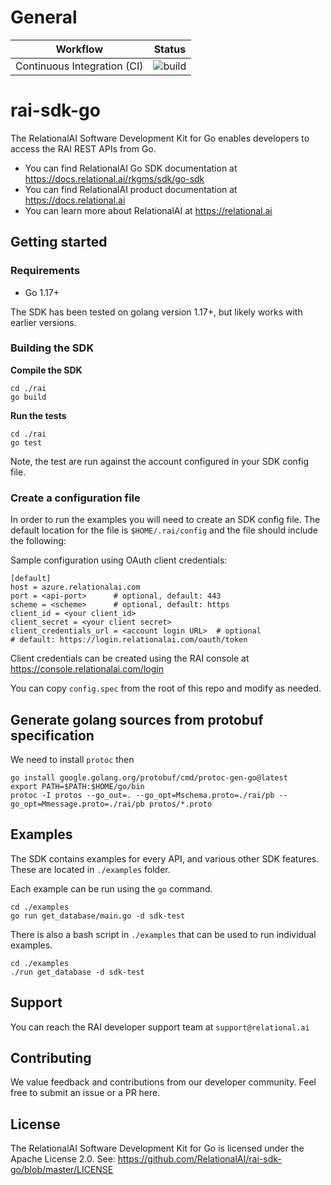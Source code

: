 # General

| Workflow | Status |
| --------------------------- | ---------------------------------------------------------------------- |
| Continuous Integration (CI) | ![build](https://github.com/RelationalAI/rai-sdk-go/actions/workflows/go-build.yaml/badge.svg) |

# rai-sdk-go

The RelationalAI Software Development Kit for Go enables developers to access the RAI REST APIs from Go.

* You can find RelationalAI Go SDK documentation at <https://docs.relational.ai/rkgms/sdk/go-sdk>
* You can find RelationalAI product documentation at <https://docs.relational.ai>
* You can learn more about RelationalAI at <https://relational.ai>

## Getting started

### Requirements

* Go 1.17+

The SDK has been tested on golang version 1.17+, but likely works with earlier versions.

### Building the SDK

**Compile the SDK**

    cd ./rai
    go build

**Run the tests**

    cd ./rai
    go test
    
Note, the test are run against the account configured in your SDK config file.

### Create a configuration file

In order to run the examples you will need to create an SDK config file.
The default location for the file is `$HOME/.rai/config` and the file should
include the following:

Sample configuration using OAuth client credentials:

    [default]
    host = azure.relationalai.com
    port = <api-port>      # optional, default: 443
    scheme = <scheme>      # optional, default: https
    client_id = <your client_id>
    client_secret = <your client secret>
    client_credentials_url = <account login URL>  # optional
    # default: https://login.relationalai.com/oauth/token

Client credentials can be created using the RAI console at
https://console.relationalai.com/login

You can copy `config.spec` from the root of this repo and modify as needed.

## Generate golang sources from protobuf specification
We need to install `protoc` then
```shell
go install google.golang.org/protobuf/cmd/protoc-gen-go@latest
export PATH=$PATH:$HOME/go/bin
protoc -I protos --go_out=. --go_opt=Mschema.proto=./rai/pb --go_opt=Mmessage.proto=./rai/pb protos/*.proto
```

## Examples

The SDK contains examples for every API, and various other SDK features. These
are located in `./examples` folder.

Each example can be run using the `go` command.

	cd ./examples
	go run get_database/main.go -d sdk-test

There is also a bash script in `./examples` that can be used to run
individual examples.

    cd ./examples
    ./run get_database -d sdk-test

## Support

You can reach the RAI developer support team at `support@relational.ai`

## Contributing

We value feedback and contributions from our developer community. Feel free
to submit an issue or a PR here.

## License

The RelationalAI Software Development Kit for Go is licensed under the
Apache License 2.0. See:
https://github.com/RelationalAI/rai-sdk-go/blob/master/LICENSE
